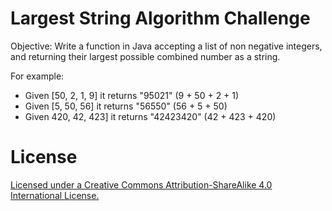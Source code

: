 # Largest String Algorithm Challenge

Objective: Write a function in Java accepting a list of non negative integers, and returning their largest possible combined number as a string. 


For example: 

+ Given [50, 2, 1, 9] it returns "95021" (9 + 50 + 2 + 1) 
+ Given [5, 50, 56] it returns "56550" (56 + 5 + 50)
+ Given 420, 42, 423] it returns "42423420" (42 + 423 + 420)


# License

[Licensed under a Creative Commons Attribution-ShareAlike 4.0 International License.](https://creativecommons.org/licenses/by-sa/4.0/)
